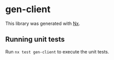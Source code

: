 # gen-client

This library was generated with [Nx](https://nx.dev).

## Running unit tests

Run `nx test gen-client` to execute the unit tests.
